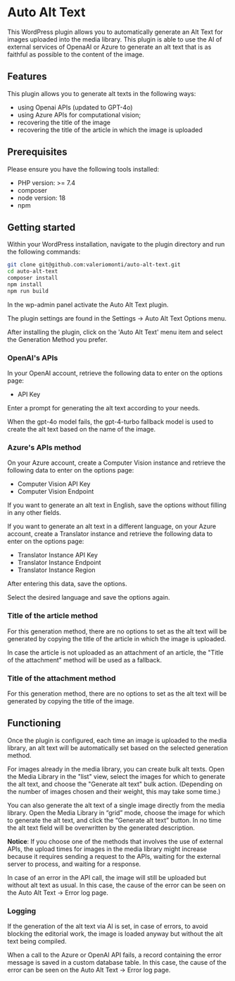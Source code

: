# Auto Alt Text
This WordPress plugin allows you to automatically generate an Alt Text for images uploaded into the media library.
This plugin is able to use the AI of external services of OpenaAI or Azure to generate an alt text that is as faithful as possible to the content of the image.

## Features

This plugin allows you to generate alt texts in the following ways:
- using Openai APIs (updated to GPT-4o)
- using Azure APIs for computational vision;
- recovering the title of the image
- recovering the title of the article in which the image is uploaded

## Prerequisites
Please ensure you have the following tools installed:
- PHP version: >= 7.4
- composer
- node version: 18
- npm

## Getting started
Within your WordPress installation, navigate to the plugin directory and run the following commands:

```bash
git clone git@github.com:valeriomonti/auto-alt-text.git
cd auto-alt-text
composer install
npm install
npm run build
```
In the wp-admin panel activate the Auto Alt Text plugin.

The plugin settings are found in the Settings -> Auto Alt Text Options menu.

After installing the plugin, click on the 'Auto Alt Text' menu item and select the Generation Method you prefer.

### OpenAI's APIs
In your OpenAI account, retrieve the following data to enter on the options page:
- API Key

Enter a prompt for generating the alt text according to your needs.

When the gpt-4o model fails, the gpt-4-turbo fallback model is used to create the alt text based on the name of the image.

### Azure's APIs method
On your Azure account, create a Computer Vision instance and retrieve the following data to enter on the options page:
- Computer Vision API Key
- Computer Vision Endpoint

If you want to generate an alt text in English, save the options without filling in any other fields.

If you want to generate an alt text in a different language, on your Azure account, create a Translator instance and retrieve the following data to enter on the options page:
- Translator Instance API Key
- Translator Instance Endpoint
- Translator Instance Region

After entering this data, save the options.

Select the desired language and save the options again.

### Title of the article method
For this generation method, there are no options to set as the alt text will be generated by copying the title of the article in which the image is uploaded.

In case the article is not uploaded as an attachment of an article, the "Title of the attachment" method will be used as a fallback.

### Title of the attachment method
For this generation method, there are no options to set as the alt text will be generated by copying the title of the image.

## Functioning
Once the plugin is configured, each time an image is uploaded to the media library, an alt text will be automatically set based on the selected generation method.

For images already in the media library, you can create bulk alt texts. Open the Media Library in the "list" view, select the images for which to generate the alt text, and choose the "Generate alt text" bulk action. (Depending on the number of images chosen and their weight, this may take some time.)

You can also generate the alt text of a single image directly from the media library. Open the Media Library in “grid” mode, choose the image for which to generate the alt text, and click the “Generate alt text” button. In no time the alt text field will be overwritten by the generated description.

**Notice**: If you choose one of the methods that involves the use of external APIs, the upload times for images in the media library might increase because it requires sending a request to the APIs, waiting for the external server to process, and waiting for a response.

In case of an error in the API call, the image will still be uploaded but without alt text as usual. In this case, the cause of the error can be seen on the Auto Alt Text -> Error log page.

### Logging
If the generation of the alt text via AI is set, in case of errors, to avoid blocking the editorial work, the image is loaded anyway but without the alt text being compiled.

When a call to the Azure or OpenAI API fails, a record containing the error message is saved in a custom database table.
In this case, the cause of the error can be seen on the Auto Alt Text -> Error log page.

